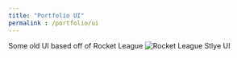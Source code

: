 ```yaml
---
title: "Portfolio UI"
permalink : /portfolio/ui
---
```

Some old UI based off of Rocket League
![Rocket League Stlye UI](https://github.com/HendricoMaximus/hendricomaximus.github.io/blob/master/files/RL.png)



